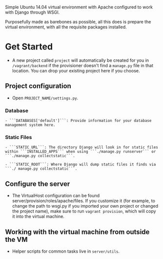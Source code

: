 Simple Ubuntu 14.04 virtual environment with Apache configured to work with Django through WSGI.

Purposefully made as barebones as possible, all this does is prepare the virtual environment, with all the requisite packages installed.

# Get Started

- A new project called ```project``` will automatically be created for you in ```/vagrant/backend``` if
the provisioner doesn't find a ```manage.py``` file in that location. You can drop your existing project here if you
choose.

## Project configuration

- Open ```PROJECT_NAME/settings.py```.

### Database ####

    - ```DATABASES['default']```: Provide information for your database management system here.

### Static Files ####

    - ```STATIC_URL```: The directory Django will look in for static files within ```INSTALLED_APPS``` when using ```./manage.py runserver``` or ```./manage.py collectstatic```.

    - ```STATIC_ROOT```: Where Django will dump static files it finds via ```./ manage.py collectstatic```.


## Configure the server

- The VirtualHost configuration can be found server/provision/roles/apache/files. If you customize it (for example, to change the path to wsgi.py if you imported your own project or changed the project name), make sure to run ```vagrant provision```, which will copy it into the virtual machine.

## Working with the virtual machine from outside the VM

- Helper scripts for common tasks live in ```server/utils```.